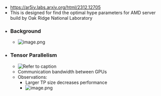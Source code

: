 - https://ar5iv.labs.arxiv.org/html/2312.12705
- This is designed for find the optimal hype parameters for AMD server build by Oak Ridge National Laboratory
- ### Background
	- ![image.png](../assets/image_1704865061605_0.png)
- ### Tensor Parallelism
	- ![Refer to caption](https://ar5iv.labs.arxiv.org/html/2312.12705/assets/images/frontier-node.png)
	- Communication bandwidth between GPUs
	- Observations:
		- Larger TP size decreases performance
		- ![image.png](../assets/image_1704865143148_0.png)